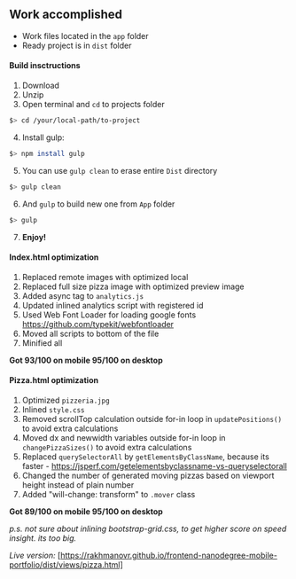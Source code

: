 ## Work accomplished

* Work files located in the `app` folder
* Ready project is in `dist` folder

#### Build insctructions

1. Download
2. Unzip
3. Open terminal and `cd` to projects folder
  ``` bash
  $> cd /your/local-path/to-project
  ```
4. Install gulp:

  ``` bash
  $> npm install gulp
  ```
5. You can use `gulp clean` to erase entire `Dist` directory

  ``` bash
  $> gulp clean
  ```

6. And `gulp` to build new one from `App` folder

  ``` bash
  $> gulp
  ```
7. **Enjoy!**


#### Index.html optimization

1. Replaced remote images with optimized local
2. Replaced full size pizza image with optimized preview image
3. Added async tag to `analytics.js`
4. Updated inlined analytics script with registered id
5. Used Web Font Loader for loading google fonts https://github.com/typekit/webfontloader
6. Moved all scripts to bottom of the file
7. Minified all

**Got 93/100 on mobile 95/100 on desktop**

#### Pizza.html optimization

1. Optimized `pizzeria.jpg`
2. Inlined `style.css`
3. Removed scrollTop calculation outside for-in loop in `updatePositions()` to avoid extra calculations
4. Moved dx and newwidth variables outside for-in loop in `changePizzaSizes()` to avoid extra calculations
5. Replaced `querySelectorAll` by `getElementsByClassName`, because its faster - https://jsperf.com/getelementsbyclassname-vs-queryselectorall
6. Changed the number of generated moving pizzas based on viewport height instead of plain number
7. Added "will-change: transform" to `.mover` class

**Got 89/100 on mobile 95/100 on desktop**

*p.s. not sure about inlining bootstrap-grid.css, to get higher score on speed insight. its too big.*

*Live version:*
[https://rakhmanovr.github.io/frontend-nanodegree-mobile-portfolio/dist/views/pizza.html]
